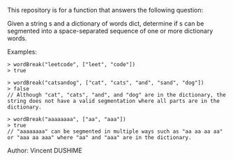 This repository is for a function that answers the following question:

Given a string s and a dictionary of words dict, determine if s can be segmented into a space-separated sequence of one or more dictionary words.

Examples:

```
> wordBreak("leetcode", ["leet", "code"])
> true

> wordBreak("catsandog", ["cat", "cats", "and", "sand", "dog"])
> false
// Although "cat", "cats", "and", and "dog" are in the dictionary, the string does not have a valid segmentation where all parts are in the dictionary.

> wordBreak("aaaaaaaa", ["aa", "aaa"])
> true
// "aaaaaaaa" can be segmented in multiple ways such as "aa aa aa aa" or "aaa aa aaa" where "aa" and "aaa" are in the dictionary.
```


Author: Vincent DUSHIME
